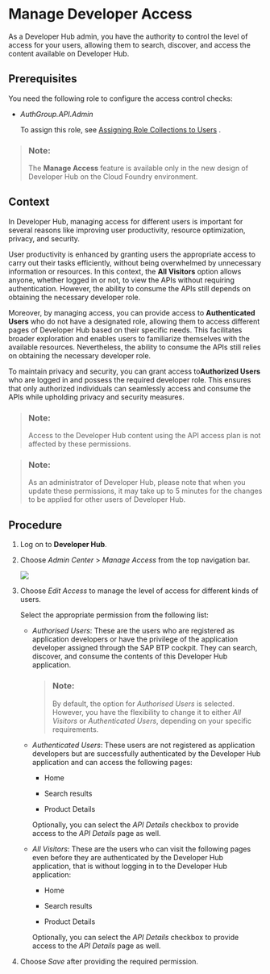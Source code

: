 <!-- loio9df3ecea96b34c5a92ff67d6188470b9 -->

# Manage Developer Access

As a Developer Hub admin, you have the authority to control the level of access for your users, allowing them to search, discover, and access the content available on Developer Hub.



<a name="loio9df3ecea96b34c5a92ff67d6188470b9__prereq_wrk_nrx_nyb"/>

## Prerequisites

You need the following role to configure the access control checks:

-   *AuthGroup.API.Admin* 

    To assign this role, see [Assigning Role Collections to Users](APIM-Initial-Setup/assigning-role-collections-to-users-80bb02e.md) .


> ### Note:  
> The **Manage Access** feature is available only in the new design of Developer Hub on the Cloud Foundry environment.



<a name="loio9df3ecea96b34c5a92ff67d6188470b9__context_wsd_mrx_nyb"/>

## Context

In Developer Hub, managing access for different users is important for several reasons like improving user productivity, resource optimization, privacy, and security.

User productivity is enhanced by granting users the appropriate access to carry out their tasks efficiently, without being overwhelmed by unnecessary information or resources. In this context, the **All Visitors** option allows anyone, whether logged in or not, to view the APIs without requiring authentication. However, the ability to consume the APIs still depends on obtaining the necessary developer role.

Moreover, by managing access, you can provide access to **Authenticated Users** who do not have a designated role, allowing them to access different pages of Developer Hub based on their specific needs. This facilitates broader exploration and enables users to familiarize themselves with the available resources. Nevertheless, the ability to consume the APIs still relies on obtaining the necessary developer role.

To maintain privacy and security, you can grant access to**Authorized Users** who are logged in and possess the required developer role. This ensures that only authorized individuals can seamlessly access and consume the APIs while upholding privacy and security measures.

> ### Note:  
> Access to the Developer Hub content using the API access plan is not affected by these permissions.

> ### Note:  
> As an administrator of Developer Hub, please note that when you update these permissions, it may take up to 5 minutes for the changes to be applied for other users of Developer Hub.



<a name="loio9df3ecea96b34c5a92ff67d6188470b9__steps_x4n_ksx_nyb"/>

## Procedure

1.  Log on to **Developer Hub**.

2.  Choose *Admin Center* \> *Manage Access* from the top navigation bar.

    ![](images/Manage_Access_SUI_492ece2.png)

3.  Choose *Edit Access* to manage the level of access for different kinds of users.

    Select the appropriate permission from the following list:

    -   *Authorised Users*: These are the users who are registered as application developers or have the privilege of the application developer assigned through the SAP BTP cockpit. They can search, discover, and consume the contents of this Developer Hub application.

        > ### Note:  
        > By default, the option for *Authorised Users* is selected. However, you have the flexibility to change it to either *All Visitors* or *Authenticated Users*, depending on your specific requirements.


    -   *Authenticated Users*: These users are not registered as application developers but are successfully authenticated by the Developer Hub application and can access the following pages:

        -   Home

        -   Search results

        -   Product Details


        Optionally, you can select the *API Details* checkbox to provide access to the *API Details* page as well.

    -   *All Visitors*: These are the users who can visit the following pages even before they are authenticated by the Developer Hub application, that is without logging in to the Developer Hub application:

        -   Home

        -   Search results

        -   Product Details


        Optionally, you can select the *API Details* checkbox to provide access to the *API Details* page as well.


4.  Choose *Save* after providing the required permission.


